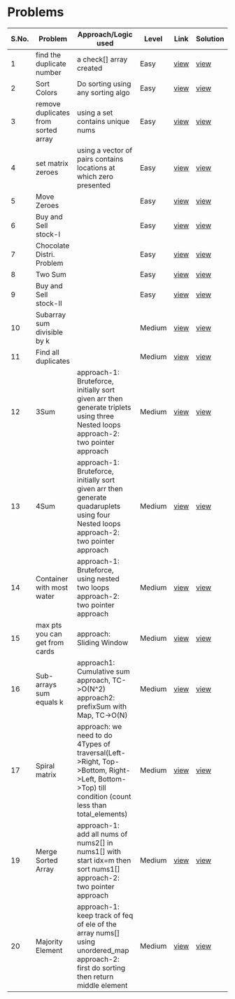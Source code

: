 # Problems

S.No. | Problem | Approach/Logic used | Level | Link | Solution |
------|---------|---------------------|-------|------|----------|
1 | find the duplicate number | a check[] array created | Easy | [view](https://leetcode.com/problems/find-the-duplicate-number/) | [view](findDupNum.cpp) 
2 | Sort Colors | Do sorting using any sorting algo | Easy | [view](https://leetcode.com/problems/sort-colors/) | [view](SortColors.cpp) 
3 | remove duplicates from sorted array | using a set contains unique nums | Easy | [view](https://leetcode.com/problems/remove-duplicates-from-sorted-array/description/) | [view](rmDuplicatesNums.cpp) 
4 | set matrix zeroes | using a vector of pairs contains locations at which zero presented | Easy | [view](https://leetcode.com/problems/set-matrix-zeroes/) | [view](set_matrix_zeroes.cpp) 
5 | Move Zeroes |  | Easy | [view](https://leetcode.com/problems/move-zeroes/) | [view](move_zeroes.cpp) 
6 | Buy and Sell stock-I |  | Easy | [view](https://leetcode.com/problems/best-time-to-buy-and-sell-stock/description/) | [view](buy_n_sell_stock1.cpp) 
7 | Chocolate Distri. Problem |  | Easy | [view](https://practice.geeksforgeeks.org/problems/chocolate-distribution-problem3825/0) | [view](choco_distribution.cpp) 
8 | Two Sum |  | Easy | [view](https://leetcode.com/problems/two-sum/) | [view](two_sum.cpp) 
9 | Buy and Sell stock-II |  | Easy | [view](https://leetcode.com/problems/best-time-to-buy-and-sell-stock-ii/) | [view](buy_n_sell_stock2.cpp) 
10 | Subarray sum divisible by k |  | Medium | [view](https://leetcode.com/problems/subarray-sums-divisible-by-k/description/) | [view](subarr_sum_div_by_k.cpp) 
11 | Find all duplicates |  | Medium | [view](https://leetcode.com/problems/find-all-duplicates-in-an-array/) | [view](find_all_dups.cpp) 
12 | 3Sum | approach-1: Bruteforce, initially sort given arr then generate triplets using three Nested loops<br>approach-2: two pointer approach | Medium | [view](https://leetcode.com/problems/3sum/description/) | [view](three_sum.cpp) 
13 | 4Sum | approach-1: Bruteforce, initially sort given arr then generate quadaruplets using four Nested loops<br>approach-2: two pointer approach | Medium | [view](https://leetcode.com/problems/4sum/description/) | [view](four_sum.cpp) 
14 | Container with most water | approach-1: Bruteforce, using nested two loops<br>approach-2: two pointer approach | Medium | [view](https://leetcode.com/problems/container-with-most-water/description/) | [view](container_most_water.cpp) 
15 | max pts you can get from cards | approach: Sliding Window | Medium | [view](https://leetcode.com/problems/maximum-points-you-can-obtain-from-cards/description/) | [view](mx_pts_you_can_obt_from_cards.cpp) 
16 | Sub-arrays sum equals k | approach1: Cumulative sum approach, TC->O(N^2)<br>approach2: prefixSum with Map, TC->O(N) | Medium | [view](https://leetcode.com/problems/subarray-sum-equals-k/description/) | [view](subarr_sum_eqto_k.cpp) 
17 | Spiral matrix | approach: we need to do 4Types of traversal(Left->Right, Top->Bottom, Right->Left, Bottom->Top) till condition (count less than total_elements) | Medium | [view](https://leetcode.com/problems/spiral-matrix/description/) | [view](spiral_matrix.cpp) 
19 | Merge Sorted Array | approach-1: add all nums of nums2[] in nums1[] with start idx=m then sort nums1[]<br>approach-2: two pointer approach  | Medium | [view](https://leetcode.com/problems/merge-sorted-array/description/) | [view](merge_sorted_arr.cpp) 
20 | Majority Element | approach-1: keep track of feq of ele of the array nums[] using unordered_map<br>approach-2: first do sorting then return middle element| Medium | [view](https://leetcode.com/problems/majority-element/description/) | [view](majority_ele.cpp) 


<!---
1 | Name | logic | [view](url) | [view](name.cpp) 
-->
